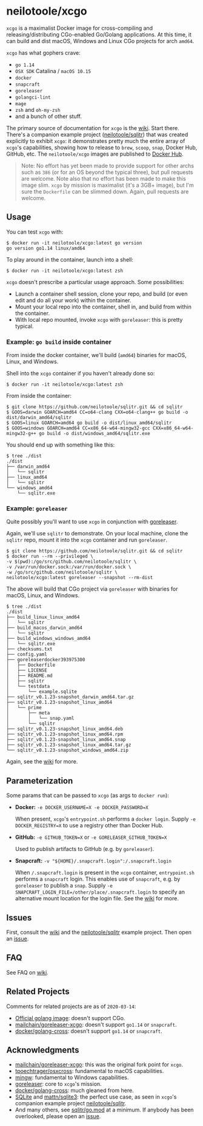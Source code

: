 # neilotoole/xcgo

`xcgo` is a maximalist Docker image for cross-compiling and
releasing/distributing CGo-enabled Go/Golang applications. At this time, it can build and dist
macOS, Windows and Linux CGo projects for arch `amd64`.

`xcgo` has what gophers crave:

- `go 1.14`
- `OSX SDK` Catalina / `macOS 10.15`
- `docker`
- `snapcraft`
- `goreleaser`
- `golangci-lint`
- `mage`
- `zsh` and `oh-my-zsh`
- and a bunch of other stuff.

The primary source of documentation for `xcgo` is the [wiki](https://github.com/neilotoole/xcgo/wiki). Start there. There's a companion example project ([neilotoole/sqlitr](https://github.com/neilotoole/sqlitr)) that was created explicitly to exhibit `xcgo`: it demonstrates pretty much the entire array of `xcgo`'s capabilities, showing how to release to `brew`, `scoop`, `snap`, Docker Hub, GitHub, etc. The `neilotoole/xcgo` images are published to [Docker Hub](https://hub.docker.com/repository/docker/neilotoole/xcgo).

> Note: No effort has yet been made to provide support for other
> archs such as `386` (or for an OS beyond the typical three),
> but pull requests are welcome. Note also that no effort has been
> made to make this image slim. `xcgo` by mission is
> maximalist (it's a 3GB+ image), but I'm sure the `Dockerfile` 
> can be slimmed down. Again, pull requests are welcome.

## Usage

You can test `xcgo` with:

```shell script
$ docker run -it neilotoole/xcgo:latest go version
go version go1.14 linux/amd64
```

To play around in the container, launch into a shell:

```shell script
$ docker run -it neilotoole/xcgo:latest zsh
```

`xcgo` doesn't prescribe a particular usage approach. Some possibilities:

- Launch a container shell session, clone your repo, and build (or even edit and do all your work) within the container. 
- Mount your local repo into the container, shell in, and build from within the container.
- With local repo mounted, invoke `xcgo` with `goreleaser`: this is pretty typical.

### Example: `go build` inside container

From inside the docker container, we'll build (`amd64`) binaries for macOS, Linux, and Windows.

Shell into the `xcgo` container if you haven't already done so:

```shell script
$ docker run -it neilotoole/xcgo:latest zsh
```

From inside the container:

```shell script
$ git clone https://github.com/neilotoole/sqlitr.git && cd sqlitr
$ GOOS=darwin GOARCH=amd64 CC=o64-clang CXX=o64-clang++ go build -o dist/darwin_amd64/sqlitr
$ GOOS=linux GOARCH=amd64 go build -o dist/linux_amd64/sqlitr
$ GOOS=windows GOARCH=amd64 CC=x86_64-w64-mingw32-gcc CXX=x86_64-w64-mingw32-g++ go build -o dist/windows_amd64/sqlitr.exe
```
You should end up with something like this:

```shell script
$ tree ./dist
./dist
├── darwin_amd64
│   └── sqlitr
├── linux_amd64
│   └── sqlitr
└── windows_amd64
    └── sqlitr.exe
```

### Example: `goreleaser`

Quite possibly you'll want to use `xcgo` in conjunction 
with [goreleaser](http://goreleaser.com). 

Again, we'll use `sqlitr` to demonstrate. On your local machine, clone the `sqlitr` repo, mount it into the `xcgo` container and run `goreleaser`.

```shell script
$ git clone https://github.com/neilotoole/sqlitr.git && cd sqlitr
$ docker run --rm --privileged \
-v $(pwd):/go/src/github.com/neilotoole/sqlitr \
-v /var/run/docker.sock:/var/run/docker.sock \
-w /go/src/github.com/neilotoole/sqlitr \
neilotoole/xcgo:latest goreleaser --snapshot --rm-dist
```

The above will build that CGo project via `goreleaser` with binaries for macOS, Linux, and Windows.

```shell script
$ tree ./dist
./dist
├── build_linux_linux_amd64
│   └── sqlitr
├── build_macos_darwin_amd64
│   └── sqlitr
├── build_windows_windows_amd64
│   └── sqlitr.exe
├── checksums.txt
├── config.yaml
├── goreleaserdocker393975300
│   ├── Dockerfile
│   ├── LICENSE
│   ├── README.md
│   ├── sqlitr
│   └── testdata
│       └── example.sqlite
├── sqlitr_v0.1.23-snapshot_darwin_amd64.tar.gz
├── sqlitr_v0.1.23-snapshot_linux_amd64
│   └── prime
│       ├── meta
│       │   └── snap.yaml
│       └── sqlitr
├── sqlitr_v0.1.23-snapshot_linux_amd64.deb
├── sqlitr_v0.1.23-snapshot_linux_amd64.rpm
├── sqlitr_v0.1.23-snapshot_linux_amd64.snap
├── sqlitr_v0.1.23-snapshot_linux_amd64.tar.gz
└── sqlitr_v0.1.23-snapshot_windows_amd64.zip
```

Again, see the [wiki](https://github.com/neilotoole/xcgo/wiki) for more.


## Parameterization
Some params that can be passed to `xcgo` (as args to `docker run`):

- **Docker:** `-e DOCKER_USERNAME=X -e DOCKER_PASSWORD=X`
	
	When present, `xcgo`'s `entrypoint.sh` performs a `docker login`.
	Supply `-e DOCKER_REGISTRY=X` to use a registry other than Docker Hub.
	
- **GitHub:** `-e GITHUB_TOKEN=X` or `-e GORELEASER_GITHUB_TOKEN=X`

	Used to publish artifacts to GitHub (e.g. by `goreleaser`).

- **Snapcraft:** `-v "${HOME}/.snapcraft.login":/.snapcraft.login`

	When `/.snapcraft.login` is present in the `xcgo` container, `entrypoint.sh`
	performs a `snapcraft` login. This enables use of `snapcraft`, e.g. by `goreleaser`
	to publish a `snap`.
	Supply `-e SNAPCRAFT_LOGIN_FILE=/other/place/.snapcraft.login` to specify an
	alternative mount location for the login file. See the [wiki](https://github.com/neilotoole/xcgo/wiki/Snapcraft) for more.

## Issues

First, consult the [wiki](https://github.com/neilotoole/xcgo/wiki) and
the [neilotoole/sqlitr](https://github.com/neilotoole/sqlitr) example project.
Then open an [issue](https://github.com/neilotoole/xcgo/issues).



## FAQ

See FAQ on [wiki](https://github.com/neilotoole/xcgo/wiki/FAQ).

## Related Projects

Comments for related projects are as of `2020-03-14`:

- [Official golang image](https://hub.docker.com/_/golang): doesn't support CGo.
- [mailchain/goreleaser-xcgo](https://github.com/mailchain/goreleaser-xcgo): doesn't support `go1.14` or `snapcraft`.
- [docker/golang-cross](https://github.com/docker/golang-cross): doesn't support `go1.14` or `snapcraft`.

## Acknowledgments

- [mailchain/goreleaser-xcgo](https://github.com/mailchain/goreleaser-xcgo): this was the original fork point for `xcgo`. 
- [tpoechtrager/osxcross](https://github.com/tpoechtrager/osxcross): fundamental to macOS capabilities.
- [mingw](http://www.mingw.org/): fundamental to Windows capabilities.
- [goreleaser](https://goreleaser.com): core to `xcgo`'s mission. 
- [docker/golang-cross](https://github.com/docker/golang-cross): much gleaned from here.
- [SQLite](https://www.sqlite.org/) and [mattn/sqlite3](https://github.com/mattn/sqlite3): the perfect use case, as seen in `xcgo`'s companion example project [neilotoole/sqlitr](https://github.com/neilotoole/sqlitr).
- And many others, see [sqlitr/go.mod](https://github.com/neilotoole/sqlitr/blob/master/go.mod) at a minimum. If anybody has been overlooked, please open an [issue](https://github.com/neilotoole/xcgo/issues/new).
